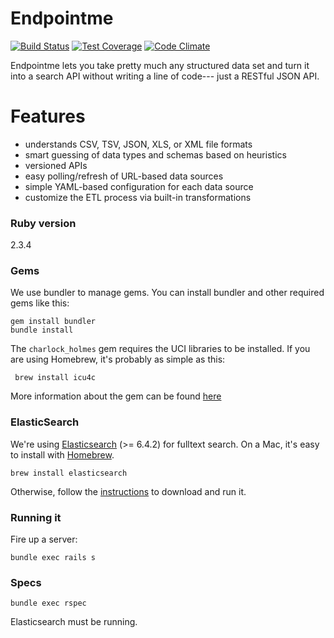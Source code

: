 Endpointme
==========

[![Build Status](https://travis-ci.org/GovWizely/endpointme.svg?branch=master)](https://travis-ci.org/GovWizely/endpointme/)
[![Test Coverage](https://codeclimate.com/github/GovWizely/endpointme/badges/coverage.svg)](https://codeclimate.com/github/GovWizely/endpointme)
[![Code Climate](https://codeclimate.com/github/GovWizely/endpointme/badges/gpa.svg)](https://codeclimate.com/github/GovWizely/endpointme)

Endpointme lets you take pretty much any structured data set and turn it into a search API without writing a line of code--- just a RESTful JSON API.

# Features

* understands CSV, TSV, JSON, XLS, or XML file formats
* smart guessing of data types and schemas based on heuristics
* versioned APIs
* easy polling/refresh of URL-based data sources
* simple YAML-based configuration for each data source
* customize the ETL process via built-in transformations


### Ruby version
2.3.4

### Gems

We use bundler to manage gems. You can install bundler and other required gems like this:

    gem install bundler
    bundle install
    
The `charlock_holmes` gem requires the UCI libraries to be installed. If you are using Homebrew, it's probably as simple as this:
     
     brew install icu4c

More information about the gem can be found [here](https://github.com/brianmario/charlock_holmes)             

### ElasticSearch

We're using [Elasticsearch](http://www.elasticsearch.org/) (>= 6.4.2) for fulltext search. On a Mac, it's easy to install with [Homebrew](http://mxcl.github.com/homebrew/).

    brew install elasticsearch

Otherwise, follow the [instructions](http://www.elasticsearch.org/download/) to download and run it.

### Running it

Fire up a server:

    bundle exec rails s
    
### Specs

    bundle exec rspec

Elasticsearch must be running. 


